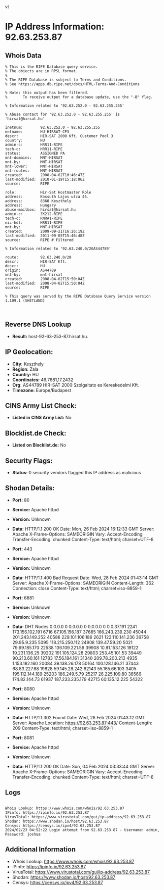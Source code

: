 vt
# IP Address Information: 92.63.253.87

## Whois Data
```
% This is the RIPE Database query service.
% The objects are in RPSL format.
%
% The RIPE Database is subject to Terms and Conditions.
% See https://apps.db.ripe.net/docs/HTML-Terms-And-Conditions

% Note: this output has been filtered.
%       To receive output for a database update, use the "-B" flag.

% Information related to '92.63.252.0 - 92.63.255.255'

% Abuse contact for '92.63.252.0 - 92.63.255.255' is 'hirsat@hirsat.hu'

inetnum:        92.63.252.0 - 92.63.255.255
netname:        HU-HIRSAT-CP3
descr:          HIR-SAT 2000 Kft. Customer Pool 3
country:        HU
admin-c:        HRR11-RIPE
tech-c:         HRR11-RIPE
status:         ASSIGNED PA
mnt-domains:    MNT-HIRSAT
mnt-by:         MNT-HIRSAT
mnt-lower:      MNT-HIRSAT
mnt-routes:     MNT-HIRSAT
created:        2008-04-02T10:46:47Z
last-modified:  2010-01-19T15:18:06Z
source:         RIPE

role:           Hir-Sat Hostmaster Role
address:        Kossuth Lajos utca 45.
address:        8360 Keszthely
address:        Hungary
abuse-mailbox:  hirsat@hirsat.hu
admin-c:        ZK212-RIPE
tech-c:         RNRA1-RIPE
nic-hdl:        HRR11-RIPE
mnt-by:         MNT-HIRSAT
created:        2009-09-21T16:26:19Z
last-modified:  2011-09-05T15:46:48Z
source:         RIPE # Filtered

% Information related to '92.63.240.0/20AS44789'

route:          92.63.240.0/20
descr:          HIR-SAT Kft.
descr:          HU
origin:         AS44789
mnt-by:         mnt-hirsat
created:        2008-04-02T15:50:04Z
last-modified:  2008-04-02T15:50:04Z
source:         RIPE

% This query was served by the RIPE Database Query Service version 1.109.1 (SHETLAND)



```
## Reverse DNS Lookup
- **Result:** host-92-63-253-87.hirsat.hu.

## IP Geolocation:
- **City:** Keszthely
- **Region:** Zala
- **Country:** HU
- **Coordinates:** 46.7681,17.2432
- **Org:** AS44789 HIR-SAT 2000 Szolgaltato es Kereskedelmi Kft.
- **Timezone:** Europe/Budapest

## CINS Army List Check:
- **Listed in CINS Army List:** 
No

## Blocklist.de Check:
- **Listed on Blocklist.de:** 
No

## Security Flags:
- **Status:** 0 security vendors flagged this IP address as malicious

## Shodan Details:
- **Port:** 80
- **Service:** Apache httpd
- **Version:** Unknown
- **Data:** HTTP/1.1 200 OK
Date: Mon, 26 Feb 2024 16:12:33 GMT
Server: Apache
X-Frame-Options: SAMEORIGIN
Vary: Accept-Encoding
Transfer-Encoding: chunked
Content-Type: text/html; charset=UTF-8



- **Port:** 443
- **Service:** Apache httpd
- **Version:** Unknown
- **Data:** HTTP/1.1 400 Bad Request
Date: Wed, 28 Feb 2024 01:43:14 GMT
Server: Apache
X-Frame-Options: SAMEORIGIN
Content-Length: 362
Connection: close
Content-Type: text/html; charset=iso-8859-1



- **Port:** 6881
- **Service:** Unknown
- **Version:** Unknown
- **Data:** DHT Nodes
0.0.0.0	0
0.0.0.0	0
0.0.0.0	0
0.0.37.191	2241
173.156.102.191	6716
67.105.156.187	37685
166.243.239.230	45044
201.243.149.252	40588
229.101.106.189	2621
122.110.141.236	36758
29.95.9.235	5095
118.215.250.112	24908
139.47.59.20	5021
79.69.185.170	22538
136.109.221.59	39908
10.81.153.126	19122
19.231.136.25	39202
191.105.124.28	29803
253.45.101.53	39449
90.213.60.161	12783
17.56.184.161	31340
209.78.200.213	4935
1.153.182.160	20084
39.138.26.178	50164
100.128.146.21	37443
68.83.227.68	19828
59.145.28.242	62143
55.165.66.103	3405
195.112.144.189	25203
186.249.5.79	25217
26.225.109.80	36566
174.82.144.73	61937
187.233.235.179	42715
60.135.12.225	54322


- **Port:** 8080
- **Service:** Apache httpd
- **Version:** Unknown
- **Data:** HTTP/1.1 302 Found
Date: Wed, 28 Feb 2024 01:43:12 GMT
Server: Apache
Location: https://92.63.253.87:443/
Content-Length: 209
Content-Type: text/html; charset=iso-8859-1



- **Port:** 8081
- **Service:** Apache httpd
- **Version:** Unknown
- **Data:** HTTP/1.1 200 OK
Date: Sun, 04 Feb 2024 03:33:44 GMT
Server: Apache
X-Frame-Options: SAMEORIGIN
Vary: Accept-Encoding
Transfer-Encoding: chunked
Content-Type: text/html; charset=UTF-8



## Logs
```

Whois Lookup: https://www.whois.com/whois/92.63.253.87
IPinfo: https://ipinfo.io/92.63.253.87
VirusTotal: https://www.virustotal.com/gui/ip-address/92.63.253.87
Shodan: https://www.shodan.io/host/92.63.253.87
Censys: https://censys.io/ipv4/92.63.253.87
2024/02/23 04:52:22 Login attempt from 92.63.253.87 - Username: admin, Password: joshua

```
## Additional Information
- Whois Lookup: https://www.whois.com/whois/92.63.253.87
- IPinfo: https://ipinfo.io/92.63.253.87
- VirusTotal: https://www.virustotal.com/gui/ip-address/92.63.253.87
- Shodan: https://www.shodan.io/host/92.63.253.87
- Censys: https://censys.io/ipv4/92.63.253.87

